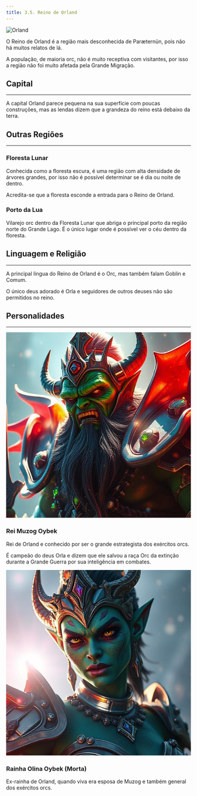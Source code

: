 ```yaml
---
title: 3.5. Reino de Orland
---
```


![Orland](../../../assets/orland.jpg)

O Reino de Orland é a região mais desconhecida de Paræternün, pois não há muitos relatos de lá.

A população, de maioria orc, não é muito receptiva com visitantes, por isso a região não foi muito afetada pela Grande Migração.

## Capital
---
A capital Orland parece pequena na sua superfície com poucas construções, mas as lendas dizem que a grandeza do reino está debaixo da terra.

## Outras Regiões
---

### Floresta Lunar
Conhecida como a floresta escura, é uma região com alta densidade de árvores grandes, por isso não é possível determinar se é dia ou noite de dentro.

Acredita-se que a floresta esconde a entrada para o Reino de Orland.

### Porto da Lua
Vilarejo orc dentro da Floresta Lunar que abriga o principal porto da região norte do Grande Lago. É o único lugar onde é possível ver o céu dentro da floresta.

## Linguagem e Religião
---
A principal lingua do Reino de Orland é o Orc, mas também falam Goblin e Comum.

O único deus adorado é Orla e seguidores de outros deuses não são permitidos no reino.

## Personalidades
---

![Muzog](../../../assets/muzog.jpeg)
### Rei Muzog Oybek

Rei de Orland e conhecido por ser o grande estrategista dos exércitos orcs.

É campeão do deus Orla e dizem que ele salvou a raça Orc da extinção durante a Grande Guerra por sua inteligência em combates.

![Olina](../../../assets/olina.jpeg)
### Rainha Olina Oybek (Morta)

Ex-rainha de Orland, quando viva era esposa de Muzog e também general dos exércitos orcs.